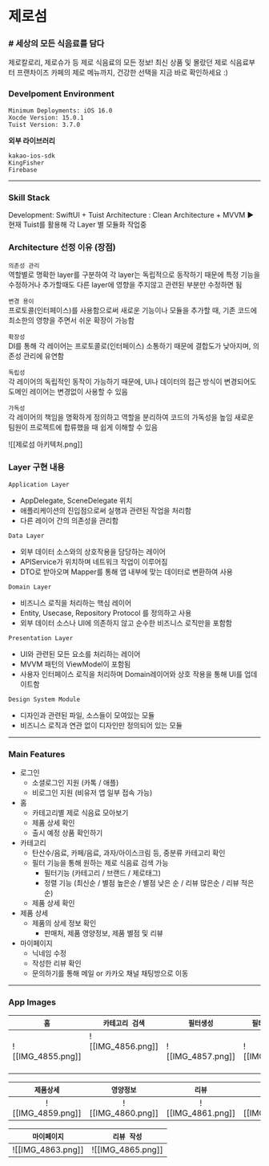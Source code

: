 # 제로섬 
### # 세상의 모든 식음료를 담다
제로칼로리, 제로슈가 등 제로 식음료의 모든 정보! 최신 상품 및 몰랐던 제로 식음료부터 프랜차이즈 카페의 제로 메뉴까지, 건강한 선택을 지금 바로 확인하세요 :)



### Develpoment Environment
```
Minimum Deployments: iOS 16.0
Xocde Version: 15.0.1
Tuist Version: 3.7.0
```

**외부 라이브러리**
```
kakao-ios-sdk
KingFisher
Firebase
```

---
### Skill Stack
Development: SwiftUI + Tuist
Architecture : Clean Architecture + MVVM
► 현재 Tuist를 활용해 각 Layer 별 모듈화 작업중

### Architecture 선정 이유 (장점)
`의존성 관리`  
역할별로 명확한 layer를 구분하여 각 layer는 독립적으로 동작하기 때문에 특정 기능을 수정하거나 추가할때도 다른 layer에 영향을 주지않고 관련된 부분만 수정하면 됨

`변경 용이`  
프로토콜(인터페이스)를 사용함으로써 새로운 기능이나 모듈을 추가할 때, 기존 코드에 최소한의 영향을 주면서 쉬운 확장이 가능함

`확장성`  
DI를 통해 각 레이어는 프로토콜로(인터페이스) 소통하기 때문에 결합도가 낮아지며, 의존성 관리에 유연함  

`독립성`  
각 레이어의 독립적인 동작이 가능하기 때문에, UI나 데이터의 접근 방식이  변경되어도 도메인 레이어는 변경없이 사용할 수 있음  

`가독성`  
각 레이어의 책임을 명확하게 정의하고 역할을 분리하여 코드의 가독성을 높임
새로운 팀원이 프로젝트에 합류했을 때 쉽게 이해할 수 있음

![[제로섬 아키텍처.png]]
### Layer 구현 내용
`Application Layer`
- AppDelegate, SceneDelegate 위치  
- 애플리케이션의 진입점으로써 실행과 관련된 작업을 처리함 
- 다른 레이어 간의 의존성을 관리함  

`Data Layer`  
- 외부 데이터 소스와의 상호작용을 담당하는 레이어  
- APIService가 위치하며 네트워크 작업이 이루어짐  
- DTO로 받아오며 Mapper를 통해 앱 내부에 맞는 데이터로 변환하여 사용  

`Domain Layer`  
- 비즈니스 로직을 처리하는 핵심 레이어   
- Entity, Usecase, Repository Protocol 를 정의하고 사용  
- 외부 데이터 소스나 UI에 의존하지 않고 순수한 비즈니스 로직만을 포함함  

`Presentation Layer`  
- UI와 관련된 모든 요소를 처리하는 레이어  
- MVVM 패턴의 ViewModel이 포함됨  
- 사용자 인터페이스 로직을 처리하며 Domain레이어와 상호 작용을 통해 UI를 업데이트함  

`Design System Module`  
- 디자인과 관련된 파일, 소스들이 모여있는 모듈  
- 비즈니스 로직과 연관 없이 디자인만 정의되어 있는 모듈

---
### Main Features
- 로그인
    - 소셜로그인 지원 (카톡 / 애플)
    - 비로그인 지원 (비유저 앱 일부 접속 가능)
- 홈
    - 카테고리별 제로 식음료 모아보기
    - 제품 상세 확인
    - 출시 예정 상품 확인하기
- 카테고리
    - 탄산수/음료, 카페/음료, 과자/아이스크림 등, 중분류 카테고리 확인
    - 필터 기능을 통해 원하는 제로 식음료 검색 가능
        - 필터기능 (카테고리 / 브랜드 / 제로태그) 
        - 정렬 기능 (최신순 / 별점 높은순 / 별점 낮은 순 / 리뷰 많은순 / 리뷰 적은순)
    - 제품 상세 확인
- 제품 상세
    - 제품의 상세 정보 확인
        - 판매처, 제품 영양정보, 제품 별점 및 리뷰
- 마이페이지
    - 닉네임 수정
    - 작성한 리뷰 확인
    - 문의하기를 통해 메일 or 카카오 채널 채팅방으로 이동

---
### App Images

| `홈`               | `카테고리 검색`                     | `필터생성`            | `필터 항목-브랜드`       |
| ----------------- | ----------------------------- | ----------------- | ----------------- |
| ![[IMG_4855.png]] | ![[IMG_4856.png]]<br><br><br> | ![[IMG_4857.png]] | ![[IMG_4858.png]] |

|      `제품상세`       |      `영양정보`       |       `리뷰`        |     `작성 리뷰`      |
| :---------------: | :---------------: | :---------------: | :---------------: |
| ![[IMG_4859.png]] | ![[IMG_4860.png]] | ![[IMG_4861.png]] | ![[IMG_4862.png]] |

|      `마이페이지`      |      `리뷰 작성`      |
| :---------------: | :---------------: |
| ![[IMG_4863.png]] | ![[IMG_4865.png]] |
